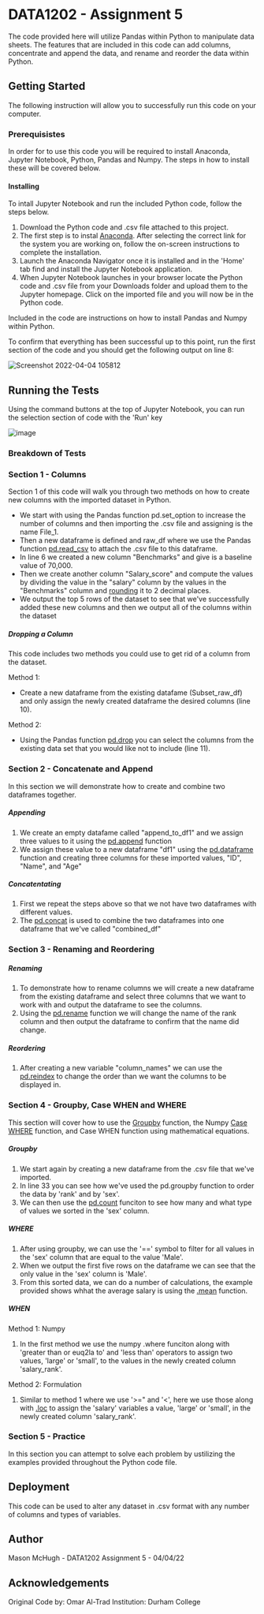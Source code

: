 # DATA1202 - Assignment 5
The code provided here will utilize Pandas within Python to manipulate data sheets. The features that are included in this code can add columns, concentrate and append the data, and rename and reorder the data within Python.

## Getting Started
The following instruction will allow you to successfully run this code on your computer.

### Prerequisistes
In order for to use this code you will be required to install Anaconda, Jupyter Notebook, Python, Pandas and Numpy. The steps in how to install these will be covered below.

#### Installing
To intall Jupyter Notebook and run the included Python code, follow the steps below.

1. Download the Python code and .csv file attached to this project.
2. The first step is to instal [Anaconda](https://docs.anaconda.com/anaconda/install/). After selecting the correct link for the system you are working on, follow the on-screen instructions to complete the installation.
3. Launch the Anaconda Navigator once it is installed and in the 'Home' tab find and install the Jupyter Notebook application.
4. When Jupyter Notebook launches in your browser locate the Python code and .csv file from your Downloads folder and upload them to the Jupyter homepage. Click on the imported file and you will now be in the Python code.

Included in the code are instructions on how to install Pandas and Numpy within Python.

To confirm that everything has been successful up to this point, run the first section of the code and you should get the following output on line 8:

![Screenshot 2022-04-04 105812](https://user-images.githubusercontent.com/102973887/161572291-703b42e0-5ca9-488d-a09a-67c38a06d877.png)


## Running the Tests
Using the command buttons at the top of Jupyter Notebook, you can run the selection section of code with the 'Run' key

![image](https://user-images.githubusercontent.com/102973887/161573393-2da7e20f-cb60-485b-920d-c79f0f5445b1.png)

### Breakdown of Tests

### Section 1 - Columns
Section 1 of this code will walk you through two methods on how to create new columns with the imported dataset in Python.
* We start with using the Pandas function pd.set_option to increase the number of columns and then importing the .csv file and assigning is the name File_1.
* Then a new dataframe is defined and raw_df where we use the Pandas function [pd.read_csv](https://pandas.pydata.org/docs/reference/api/pandas.read_csv.html) to attach the .csv file to this dataframe.
* In line 6 we created a new column "Benchmarks" and give is a baseline value of 70,000.
* Then we create another column "Salary_score" and compute the values by dividing the value in the "salary" column by the values in the "Benchmarks" column and [rounding](https://pandas.pydata.org/docs/reference/api/pandas.DataFrame.round.html?highlight=round#pandas.DataFrame.round) it to 2 decimal places.
* We output the top 5 rows of the dataset to see that we've successfully added these new columns and then we output all of the columns within the dataset

##### Dropping a Column
This code includes two methods you could use to get rid of a column from the dataset.

Method 1:
* Create a new dataframe from the existing datafame (Subset_raw_df) and only assign the newly created dataframe the desired columns (line 10).

Method 2:
* Using the Pandas function [pd.drop](https://pandas.pydata.org/docs/reference/api/pandas.DataFrame.drop.html?highlight=drop#pandas.DataFrame.drop) you can select the columns from the existing data set that you would like not to include (line 11).

### Section 2 - Concatenate and Append
In this section we will demonstrate how to create and combine two dataframes together.

##### Appending
1. We create an empty datafame called "append_to_df1" and we assign three values to it using the [pd.append](https://pandas.pydata.org/docs/reference/api/pandas.DataFrame.append.html?highlight=append#pandas.DataFrame.append) function
2. We assign these value to a new dataframe "df1" using the [pd.dataframe](https://pandas.pydata.org/docs/reference/api/pandas.DataFrame.html?highlight=dataframe#pandas.DataFrame) function and creating three columns for these imported values, "ID", "Name", and "Age"

##### Concatentating
1. First we repeat the steps above so that we not have two dataframes with different values.
2. The [pd.concat](https://pandas.pydata.org/docs/reference/api/pandas.concat.html?highlight=concat#pandas.concat) is used to combine the two dataframes into one dataframe that we've called "combined_df"

### Section 3 - Renaming and Reordering

##### Renaming
1. To demonstrate how to rename columns we will create a new dataframe from the existing dataframe and select three columns that we want to work with and output the  dataframe to see the columns.
2. Using the [pd.rename](https://pandas.pydata.org/docs/reference/api/pandas.DataFrame.rename.html?highlight=rename#pandas.DataFrame.rename) function we will change the name of the rank column and then output the dataframe to confirm that the name did change.

##### Reordering
1. After creating a new variable "column_names" we can use the [pd.reindex](https://pandas.pydata.org/docs/reference/api/pandas.DataFrame.reindex.html?highlight=reindex#pandas.DataFrame.reindex) to change the order than we want the columns to be displayed in.


### Section 4 - Groupby, Case WHEN and WHERE
This section will cover how to use the [Groupby](https://pandas.pydata.org/docs/reference/api/pandas.DataFrame.groupby.html?highlight=groupby#pandas.DataFrame.groupby) function, the Numpy [Case WHERE](https://numpy.org/doc/stable/reference/generated/numpy.where.html) function, and Case WHEN function using mathematical equations.

##### Groupby
1. We start again by creating a new dataframe from the .csv file that we've imported.
2. In line 33 you can see how we've used the pd.groupby function to order the data by 'rank' and by 'sex'.
3. We can then use the [pd.count](https://pandas.pydata.org/docs/reference/api/pandas.core.groupby.DataFrameGroupBy.count.html?highlight=count#pandas.core.groupby.DataFrameGroupBy.count) funciton to see how many and what type of values we sorted in the 'sex' column.

##### WHERE
1. After using groupby, we can use the '==' symbol to filter for all values in the 'sex' column that are equal to the value 'Male'.
2. When we output the first five rows on the dataframe we can see that the only value in the 'sex' column is 'Male'.
3. From this sorted data, we can do a number of calculations, the example provided shows whhat the average salary is using the [.mean](https://pandas.pydata.org/docs/reference/api/pandas.core.groupby.GroupBy.mean.html?highlight=mean#pandas.core.groupby.GroupBy.mean) function.

##### WHEN
Method 1: Numpy
1. In the first method we use the numpy .where funciton along with 'greater than or euq2la to' and 'less than' operators to assign two values, 'large' or 'small', to the values in the newly created column 'salary_rank'.

Method 2: Formulation
1. Similar to method 1 where we use '>=" and '<', here we use those along with [.loc](https://pandas.pydata.org/docs/reference/api/pandas.DataFrame.loc.html?highlight=loc#pandas.DataFrame.loc) to assign the 'salary' variables a value, 'large' or 'small', in the newly created column 'salary_rank'.

### Section 5 - Practice
In this section you can attempt to solve each problem by ustilizing the examples provided throughout the Python code file.

## Deployment
This code can be used to alter any dataset in .csv format with any number of columns and types of variables.

## Author
Mason McHugh - DATA1202 Assignment 5 - 04/04/22

## Acknowledgements
Original Code by: Omar Al-Trad
Institution: Durham College
